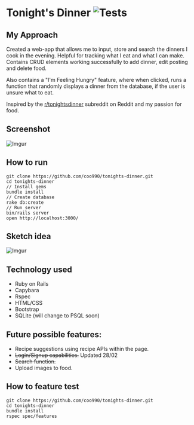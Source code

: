 # Tonight's Dinner ![Tests](https://img.shields.io/badge/tests-passing-brightgreen)

## My Approach
Created a web-app that allows me to input, store and search the dinners I cook in the evening. Helpful for tracking what I eat and what I can make. Contains CRUD elements working successfully to add dinner, edit posting and delete food. 

Also contains a "I'm Feeling Hungry" feature, where when clicked, runs a function that randomly displays a dinner from the database, if the user is unsure what to eat.

Inspired by the [r/tonightsdinner](https://www.reddit.com/r/tonightsdinner/) subreddit on Reddit and my passion for food.

## Screenshot

![Imgur](https://i.imgur.com/YwSJnfC.png)

## How to run
```
git clone https://github.com/coo990/tonights-dinner.git
cd tonights-dinner
// Install gems
bundle install
// Create database
rake db:create
// Run server
bin/rails server
open http://localhost:3000/
```

## Sketch idea
![Imgur](https://i.imgur.com/sPqEjEx.jpg)

## Technology used
- Ruby on Rails
- Capybara
- Rspec
- HTML/CSS
- Bootstrap
- SQLite (will change to PSQL soon)

## Future possible features:
 - Recipe suggestions using recipe APIs within the page.
 - ~~Login/Signup capabilities.~~ Updated 28/02
 - ~~Search function.~~
 - Upload images to food.

## How to feature test
```
git clone https://github.com/coo990/tonights-dinner.git
cd tonights-dinner
bundle install
rspec spec/features
```